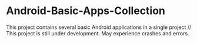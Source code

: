 # Android-Basic-Apps-Collection
This project contains several basic Android applications in a single project
// This project is still under development. May experience crashes and errors.
